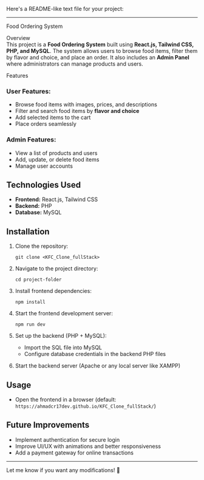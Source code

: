 Here's a README-like text file for your project:

---

Food Ordering System

Overview  
This project is a **Food Ordering System** built using **React.js, Tailwind CSS, PHP, and MySQL**. The system allows users to browse food items, filter them by flavor and choice, and place an order. It also includes an **Admin Panel** where administrators can manage products and users.

Features  

### User Features:  
- Browse food items with images, prices, and descriptions  
- Filter and search food items by **flavor and choice**  
- Add selected items to the cart  
- Place orders seamlessly  

### Admin Features:  
- View a list of products and users  
- Add, update, or delete food items  
- Manage user accounts  

## Technologies Used  
- **Frontend:** React.js, Tailwind CSS  
- **Backend:** PHP  
- **Database:** MySQL  

## Installation  

1. Clone the repository:  
   ```
   git clone <KFC_Clone_fullStack>
   ```
2. Navigate to the project directory:  
   ```
   cd project-folder
   ```
3. Install frontend dependencies:  
   ```
   npm install
   ```
4. Start the frontend development server:  
   ```
   npm run dev
   ```
5. Set up the backend (PHP + MySQL):  
   - Import the SQL file into MySQL  
   - Configure database credentials in the backend PHP files  

6. Start the backend server (Apache or any local server like XAMPP)  

## Usage  
- Open the frontend in a browser (default: `https://ahmadcr17dev.github.io/KFC_Clone_fullStack/`)  

## Future Improvements  
- Implement authentication for secure login  
- Improve UI/UX with animations and better responsiveness  
- Add a payment gateway for online transactions  

---

Let me know if you want any modifications! 🚀
